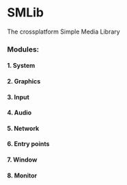 # SMLib
The crossplatform Simple Media Library

### Modules:
  #### 1. System
  #### 2. Graphics
  #### 3. Input
  #### 4. Audio
  #### 5. Network
  #### 6. Entry points
  #### 7. Window
  #### 8. Monitor

